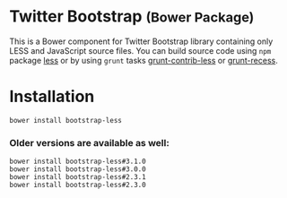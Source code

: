 Twitter Bootstrap <small>(Bower Package)</small>
=================

This is a Bower component for Twitter Bootstrap library containing only LESS and JavaScript source files. You can build source code using `npm` package [less](https://npmjs.org/package/less) or by using `grunt` tasks [grunt-contrib-less](https://npmjs.org/package/grunt-contrib-less) or [grunt-recess](https://npmjs.org/package/grunt-recess).

# Installation

`bower install bootstrap-less`


### Older versions are available as well:

```
bower install bootstrap-less#3.1.0
bower install bootstrap-less#3.0.0
bower install bootstrap-less#2.3.1
bower install bootstrap-less#2.3.0
```